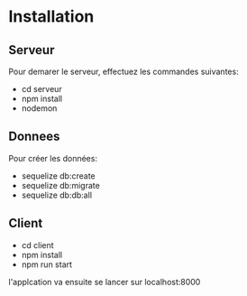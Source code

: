 # Installation

## Serveur

Pour demarer le serveur, effectuez les commandes suivantes:

- cd serveur
- npm install
- nodemon

## Donnees

Pour créer les données:

- sequelize db:create
- sequelize db:migrate
- sequelize db:db:all

## Client

- cd client
- npm install
- npm run start

l'applcation va ensuite se lancer sur localhost:8000
